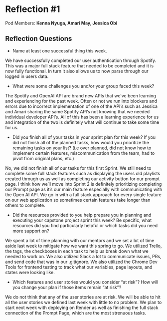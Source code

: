 # Reflection #1

Pod Members: **Kenna Nyuga, Amari May, Jessica Obi**

## Reflection Questions

* Name at least one successful thing this week.

We have successfully completed our user authentication through Spotify. This was a major full stack feature that needed to be completed and it is now fully functional. In turn it also allows us to now parse through our logged in users data. 

* What were some challenges you and/or your group faced this week?

The Spotify and OpenAI API are brand new APIs that we’ve been learning and experiencing for the past week. Often or not we run into blockers and errors due to incorrect implementation of one of the API’s such as Jessica and Amari sharing the same Spotify API’s not knowing that we needed individual developer API’s. All of this has been a learning experience for us and integration of the two is definitely what will continue to take some time for us. 

* Did you finish all of your tasks in your sprint plan for this week? If you did not finish all of the planned tasks, how would you prioritize the remaining tasks on your list?  (i.e over planned, did not know how to implement certain features, miscommunication from the team, had to pivot from original plans, etc.)

No, we did not finish all of our tasks for this first Sprint. We still need to complete some full stack features such as displaying the users old playlists created through us as well as completing our activity button for our prompt page. I think how we’ll move into Sprint 2 is definitely prioritizing completing our Prompt page as it’s our main feature especially with communicating with the Open AI API. We go in with a full stack approach for every single feature on our web application so sometimes certain features take longer than others to complete. 

* Did the resources provided to you help prepare you in planning and executing your capstone project sprint this week? Be specific, what resources did you find particularly helpful or which tasks did you need more support on?

We spent a lot of time planning with our mentors and we set a lot of time aside last week to mitigate how we want this spring to go. We utilized Trello, the tags, the checkboxes in each task to help us break down what we needed to work on. We also utilized Slack a lot to communicate issues, PRs, and send code that was in our .gitignore. We also utilized the Chrome Dev Tools for frontend testing to track what our variables, page layouts, and states were looking like.

* Which features and user stories would you consider “at risk”? How will you change your plan if those items remain “at risk”?

We do not think that any of the user stories are at risk. We will be able to hit all the user stories we defined last week with little to no problem. We plan to start next week with deploying on Render as well as finishing the full stack connection of the Prompt Page, which are the most strenuous tasks.

